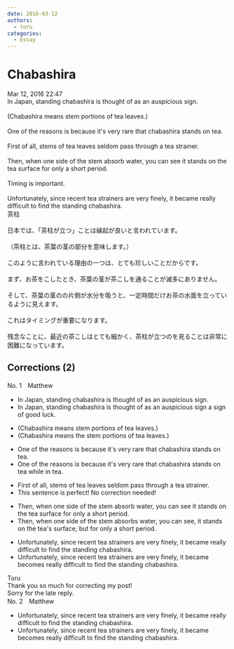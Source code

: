 ```yaml
---
date: 2016-03-12
authors:
  - toru
categories:
  - Essay
---
```


<h1 id="subject_show">Chabashira</h1>
<div class="date">Mar 12, 2016 22:47</div>
<div id="post"><div id="body_show_ori">
In Japan, standing chabashira is thought of as an auspicious sign.<br/><br/>(Chabashira means stem portions of tea leaves.)<br/><br/>One of the reasons is because it's very rare that chabashira stands on tea.<br/><br/>First of all, stems of tea leaves seldom pass through a tea strainer.<br/><br/>Then, when one side of the stem absorb water, you can see it stands on the tea surface for only a short period.<br/><br/>Timing is important.<br/><br/>Unfortunately, since recent tea strainers are very finely, it became really difficult to find the standing chabashira.
</div></div>

<!-- more -->

<div id="post_ja"><div id="body_show_mo">
茶柱<br/><br/>日本では、「茶柱が立つ」ことは縁起が良いと言われています。<br/><br/>（茶柱とは、茶葉の茎の部分を意味します。）<br/><br/>このように言われている理由の一つは、とても珍しいことだからです。<br/><br/>まず、お茶をこしたとき、茶葉の茎が茶こしを通ることが滅多にありません。<br/><br/>そして、茶葉の茎のの片側が水分を吸うと、一定時間だけお茶の水面を立っているように見えます。<br/><br/>これはタイミングが重要になります。<br/><br/>残念なことに、最近の茶こしはとても細かく、茶柱が立つのを見ることは非常に困難になっています。
</div></div>

## Corrections (2)
<div id="block"><div class="first_name"> No. 1　<span class="just_name">Matthew</span></div><div id="block2">
<ul class="correction_field">
<li class="incorrect">In Japan, standing chabashira is thought of as an auspicious sign.</li>
<li class="corrected correct">
In Japan, standing chabashira is thought of as <span class="sline">an auspicious sign</span> <span class="f_red">a sign of good luck.</span>
</li>
</ul>
<ul class="correction_field">
<li class="incorrect">(Chabashira means stem portions of tea leaves.)</li>
<li class="corrected correct">
(Chabashira means <span class="f_red">the </span>stem portions of tea leaves.)
</li>
</ul>
<ul class="correction_field">
<li class="incorrect">One of the reasons is because it's very rare that chabashira stands on tea.</li>
<li class="corrected correct">
One of the reasons is because it's very rare that chabashira <span class="f_red">stand</span><span class="sline">s</span> <span class="sline">on tea</span> <span class="f_blue">while in tea.</span>
</li>
</ul>
<ul class="correction_field">
<li class="incorrect">First of all, stems of tea leaves seldom pass through a tea strainer.</li>
<li class="corrected perfect">This sentence is perfect! No correction needed!</li>
</ul>
<ul class="correction_field">
<li class="incorrect">Then, when one side of the stem absorb water, you can see it stands on the tea surface for only a short period.</li>
<li class="corrected correct">
Then, when one side of the stem absorb<span class="f_red">s</span> water, you can see<span class="f_red">,</span> it stands on the tea<span class="f_red">'s </span>surface<span class="f_red">, but</span> for only a short period.
</li>
</ul>
<ul class="correction_field">
<li class="incorrect">Unfortunately, since recent tea strainers are very finely, it became really difficult to find the standing chabashira.</li>
<li class="corrected correct">
Unfortunately, since recent tea strainers are very fin<span class="sline">ely</span>, it <span class="sline">became</span> <span class="f_red">becomes</span> really difficult to find <span class="sline">the</span> standing chabashira.
</li>
</ul>
</div><div class="name"><span class="just_name">Toru</span><br>
Thank you so much for correcting my post!<br/>Sorry for the late reply.
</div>
</div>
<div id="block"><div class="first_name"> No. 2　<span class="just_name">Matthew</span></div><div id="block2">
<ul class="correction_field">
<li class="incorrect">Unfortunately, since recent tea strainers are very finely, it became really difficult to find the standing chabashira.</li>
<li class="corrected correct">
Unfortunately, since recent tea strainers are very <span class="f_blue">fine</span><span class="sline">ly</span>, it <span class="sline">became</span> <span class="f_red">becomes</span> really difficult to find <span class="sline">the</span> standing chabashira.
</li>
</ul>
</div></div>
